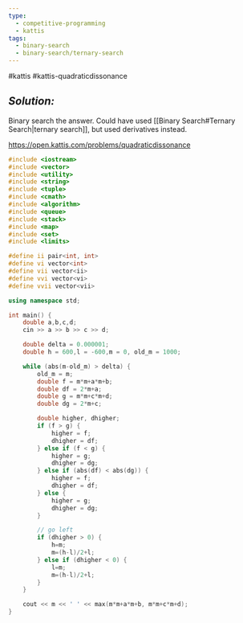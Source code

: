 ```yaml
---
type:
  - competitive-programming
  - kattis
tags:
  - binary-search
  - binary-search/ternary-search
---
```

#kattis #kattis-quadraticdissonance

## _Solution:_
Binary search the answer. Could have used [[Binary Search#Ternary Search|ternary search]], but used derivatives instead.

https://open.kattis.com/problems/quadraticdissonance
```cpp
#include <iostream>
#include <vector>
#include <utility>
#include <string>
#include <tuple>
#include <cmath>
#include <algorithm>
#include <queue>
#include <stack>
#include <map>
#include <set>
#include <limits>

#define ii pair<int, int>
#define vi vector<int>
#define vii vector<ii>
#define vvi vector<vi>
#define vvii vector<vii>

using namespace std;

int main() {
    double a,b,c,d;
    cin >> a >> b >> c >> d;

    double delta = 0.000001;
    double h = 600,l = -600,m = 0, old_m = 1000;

    while (abs(m-old_m) > delta) {
        old_m = m;
        double f = m*m+a*m+b;
        double df = 2*m+a;
        double g = m*m+c*m+d;
        double dg = 2*m+c;

        double higher, dhigher;
        if (f > g) {
            higher = f;
            dhigher = df;
        } else if (f < g) {
            higher = g;
            dhigher = dg;
        } else if (abs(df) < abs(dg)) {
            higher = f;
            dhigher = df;
        } else {
            higher = g;
            dhigher = dg;
        }

        // go left
        if (dhigher > 0) {
            h=m;
            m=(h-l)/2+l;
        } else if (dhigher < 0) {
            l=m;
            m=(h-l)/2+l;
        }
    }

    cout << m << ' ' << max(m*m+a*m+b, m*m+c*m+d);
}
```
